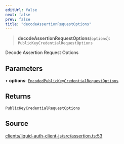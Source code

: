 ```yaml
---
editUrl: false
next: false
prev: false
title: "decodeAssertionRequestOptions"
---
```


> **decodeAssertionRequestOptions**(`options`): `PublicKeyCredentialRequestOptions`

Decode Assertion Request Options

## Parameters

• **options**: [`EncodedPublicKeyCredentialRequestOptions`](/reference/typescript/auth/assertion/type-aliases/encodedpublickeycredentialrequestoptions/)

## Returns

`PublicKeyCredentialRequestOptions`

## Source

[clients/liquid-auth-client-js/src/assertion.ts:53](https://github.com/algorandfoundation/liquid-auth/blob/10c59840d062554c79d275cbb41957b40edae1ed/clients/liquid-auth-client-js/src/assertion.ts#L53)
